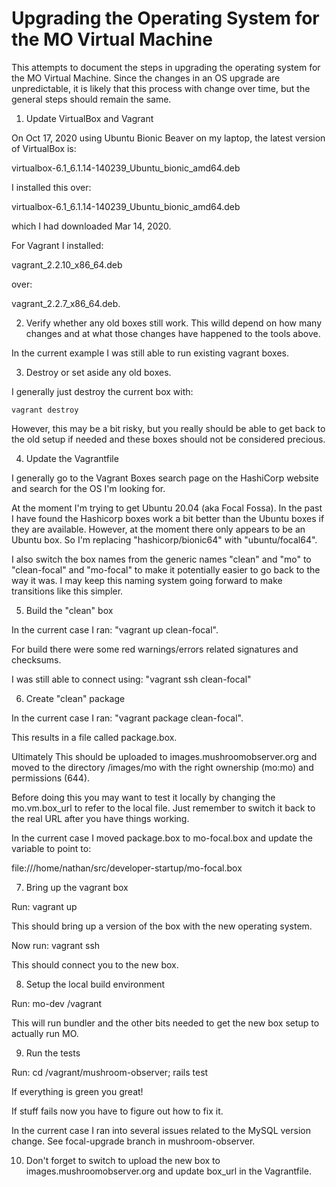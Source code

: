 Upgrading the Operating System for the MO Virtual Machine
=========================================================

This attempts to document the steps in upgrading the operating system
for the MO Virtual Machine.  Since the changes in an OS upgrade are
unpredictable, it is likely that this process with change over time,
but the general steps should remain the same.

1) Update VirtualBox and Vagrant

On Oct 17, 2020 using Ubuntu Bionic Beaver on my laptop, the latest
version of VirtualBox is:

virtualbox-6.1_6.1.14-140239_Ubuntu_bionic_amd64.deb

I installed this over:

virtualbox-6.1_6.1.14-140239_Ubuntu_bionic_amd64.deb

which I had downloaded Mar 14, 2020.

For Vagrant I installed:

vagrant_2.2.10_x86_64.deb

over:

vagrant_2.2.7_x86_64.deb.

2) Verify whether any old boxes still work.  This willd depend on how
many changes and at what those changes have happened to the tools above.

In the current example I was still able to run existing vagrant boxes.

3) Destroy or set aside any old boxes.

I generally just destroy the current box with:

    vagrant destroy

However, this may be a bit risky, but you really should be able to get
back to the old setup if needed and these boxes should not be considered
precious.

4) Update the Vagrantfile

I generally go to the Vagrant Boxes search page on the HashiCorp website
and search for the OS I'm looking for.

At the moment I'm trying to get Ubuntu 20.04 (aka Focal Fossa).  In
the past I have found the Hashicorp boxes work a bit better than the
Ubuntu boxes if they are available.  However, at the moment there only
appears to be an Ubuntu box.  So I'm replacing "hashicorp/bionic64"
with "ubuntu/focal64".

I also switch the box names from the generic names "clean" and "mo"
to "clean-focal" and "mo-focal" to make it potentially easier to go
back to the way it was.  I may keep this naming system going forward
to make transitions like this simpler.

5) Build the "clean" box

In the current case I ran: "vagrant up clean-focal".

For build there were some red warnings/errors related signatures and
checksums.

I was still able to connect using: "vagrant ssh clean-focal"

6) Create "clean" package

In the current case I ran: "vagrant package clean-focal".

This results in a file called package.box.

Ultimately This should be uploaded to images.mushroomobserver.org and
moved to the directory /images/mo with the right ownership (mo:mo) and
permissions (644).

Before doing this you may want to test it locally by changing the
mo.vm.box_url to refer to the local file.  Just remember to
switch it back to the real URL after you have things working.

In the current case I moved package.box to mo-focal.box and update
the variable to point to:

file:///home/nathan/src/developer-startup/mo-focal.box

7) Bring up the vagrant box

Run: vagrant up

This should bring up a version of the box with the new operating system.

Now run: vagrant ssh

This should connect you to the new box.

8) Setup the local build environment

Run: mo-dev /vagrant

This will run bundler and the other bits needed to get the new box
setup to actually run MO.

9) Run the tests

Run: cd /vagrant/mushroom-observer; rails test

If everything is green you great!

If stuff fails now you have to figure out how to fix it.

In the current case I ran into several issues related to the MySQL version
change.  See focal-upgrade branch in mushroom-observer.

10) Don't forget to switch to upload the new box to images.mushroomobserver.org
and update box_url in the Vagrantfile.
